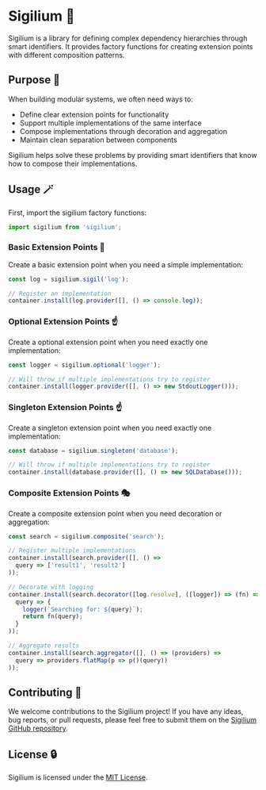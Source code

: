 # Sigilium 🔮

Sigilium is a library for defining complex dependency hierarchies through smart identifiers. It provides factory functions for creating extension points with different composition patterns.

## Purpose 🧠

When building modular systems, we often need ways to:
- Define clear extension points for functionality
- Support multiple implementations of the same interface
- Compose implementations through decoration and aggregation
- Maintain clean separation between components

Sigilium helps solve these problems by providing smart identifiers that know how to compose their implementations.

## Usage 🪄

First, import the sigilium factory functions:

```javascript
import sigilium from 'sigilium';
```

### Basic Extension Points 📍

Create a basic extension point when you need a simple implementation:

```javascript
const log = sigilium.sigil('log');

// Register an implementation
container.install(log.provider([], () => console.log));
```

### Optional Extension Points ☝️

Create a optional extension point when you need exactly one implementation:

```javascript
const logger = sigilium.optional('logger');

// Will throw if multiple implementations try to register
container.install(logger.provider([], () => new StdoutLogger()));
```

### Singleton Extension Points ☝️

Create a singleton extension point when you need exactly one implementation:

```javascript
const database = sigilium.singleton('database');

// Will throw if multiple implementations try to register
container.install(database.provider([], () => new SQLDatabase()));
```

### Composite Extension Points 🎭

Create a composite extension point when you need decoration or aggregation:

```javascript
const search = sigilium.composite('search');

// Register multiple implementations
container.install(search.provider([], () => 
  query => ['result1', 'result2']
));

// Decorate with logging
container.install(search.decorator([log.resolve], ([logger]) => (fn) => 
  query => {
    logger(`Searching for: ${query}`);
    return fn(query);
  }
));

// Aggregate results
container.install(search.aggregator([], () => (providers) =>
  query => providers.flatMap(p => p()(query))
));
```

## Contributing 🦄

We welcome contributions to the Sigilium project! If you have any ideas, bug reports, or pull requests, please feel free to submit them on the [Sigilium GitHub repository](https://github.com/phantomaton-ai/sigilium).

## License 🔒

Sigilium is licensed under the [MIT License](LICENSE).